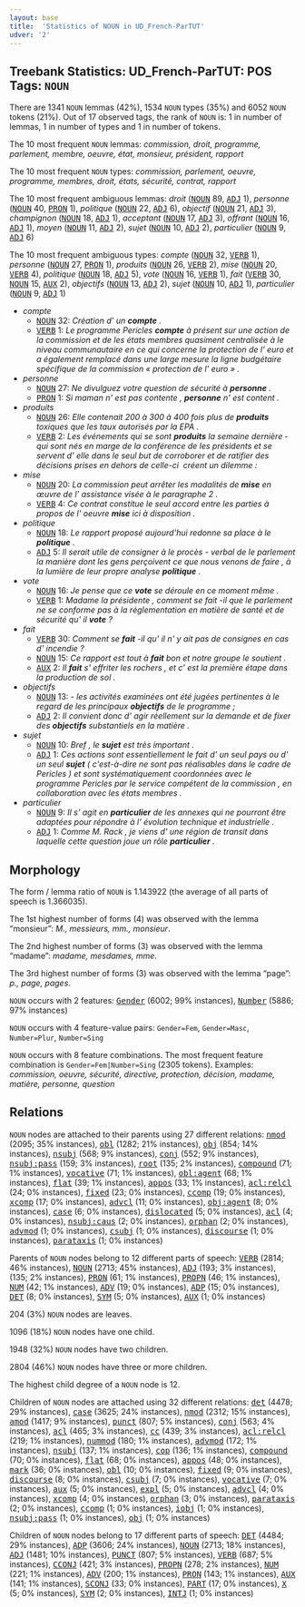 ```yaml
---
layout: base
title:  'Statistics of NOUN in UD_French-ParTUT'
udver: '2'
---
```


## Treebank Statistics: UD_French-ParTUT: POS Tags: `NOUN`

There are 1341 `NOUN` lemmas (42%), 1534 `NOUN` types (35%) and 6052 `NOUN` tokens (21%).
Out of 17 observed tags, the rank of `NOUN` is: 1 in number of lemmas, 1 in number of types and 1 in number of tokens.

The 10 most frequent `NOUN` lemmas: <em>commission, droit, programme, parlement, membre, oeuvre, état, monsieur, président, rapport</em>

The 10 most frequent `NOUN` types:  <em>commission, parlement, oeuvre, programme, membres, droit, états, sécurité, contrat, rapport</em>

The 10 most frequent ambiguous lemmas: <em>droit</em> (<tt><a href="fr_partut-pos-NOUN.html">NOUN</a></tt> 89, <tt><a href="fr_partut-pos-ADJ.html">ADJ</a></tt> 1), <em>personne</em> (<tt><a href="fr_partut-pos-NOUN.html">NOUN</a></tt> 40, <tt><a href="fr_partut-pos-PRON.html">PRON</a></tt> 1), <em>politique</em> (<tt><a href="fr_partut-pos-NOUN.html">NOUN</a></tt> 22, <tt><a href="fr_partut-pos-ADJ.html">ADJ</a></tt> 6), <em>objectif</em> (<tt><a href="fr_partut-pos-NOUN.html">NOUN</a></tt> 21, <tt><a href="fr_partut-pos-ADJ.html">ADJ</a></tt> 3), <em>champignon</em> (<tt><a href="fr_partut-pos-NOUN.html">NOUN</a></tt> 18, <tt><a href="fr_partut-pos-ADJ.html">ADJ</a></tt> 1), <em>acceptant</em> (<tt><a href="fr_partut-pos-NOUN.html">NOUN</a></tt> 17, <tt><a href="fr_partut-pos-ADJ.html">ADJ</a></tt> 3), <em>offrant</em> (<tt><a href="fr_partut-pos-NOUN.html">NOUN</a></tt> 16, <tt><a href="fr_partut-pos-ADJ.html">ADJ</a></tt> 1), <em>moyen</em> (<tt><a href="fr_partut-pos-NOUN.html">NOUN</a></tt> 11, <tt><a href="fr_partut-pos-ADJ.html">ADJ</a></tt> 2), <em>sujet</em> (<tt><a href="fr_partut-pos-NOUN.html">NOUN</a></tt> 10, <tt><a href="fr_partut-pos-ADJ.html">ADJ</a></tt> 2), <em>particulier</em> (<tt><a href="fr_partut-pos-NOUN.html">NOUN</a></tt> 9, <tt><a href="fr_partut-pos-ADJ.html">ADJ</a></tt> 6)

The 10 most frequent ambiguous types:  <em>compte</em> (<tt><a href="fr_partut-pos-NOUN.html">NOUN</a></tt> 32, <tt><a href="fr_partut-pos-VERB.html">VERB</a></tt> 1), <em>personne</em> (<tt><a href="fr_partut-pos-NOUN.html">NOUN</a></tt> 27, <tt><a href="fr_partut-pos-PRON.html">PRON</a></tt> 1), <em>produits</em> (<tt><a href="fr_partut-pos-NOUN.html">NOUN</a></tt> 26, <tt><a href="fr_partut-pos-VERB.html">VERB</a></tt> 2), <em>mise</em> (<tt><a href="fr_partut-pos-NOUN.html">NOUN</a></tt> 20, <tt><a href="fr_partut-pos-VERB.html">VERB</a></tt> 4), <em>politique</em> (<tt><a href="fr_partut-pos-NOUN.html">NOUN</a></tt> 18, <tt><a href="fr_partut-pos-ADJ.html">ADJ</a></tt> 5), <em>vote</em> (<tt><a href="fr_partut-pos-NOUN.html">NOUN</a></tt> 16, <tt><a href="fr_partut-pos-VERB.html">VERB</a></tt> 1), <em>fait</em> (<tt><a href="fr_partut-pos-VERB.html">VERB</a></tt> 30, <tt><a href="fr_partut-pos-NOUN.html">NOUN</a></tt> 15, <tt><a href="fr_partut-pos-AUX.html">AUX</a></tt> 2), <em>objectifs</em> (<tt><a href="fr_partut-pos-NOUN.html">NOUN</a></tt> 13, <tt><a href="fr_partut-pos-ADJ.html">ADJ</a></tt> 2), <em>sujet</em> (<tt><a href="fr_partut-pos-NOUN.html">NOUN</a></tt> 10, <tt><a href="fr_partut-pos-ADJ.html">ADJ</a></tt> 1), <em>particulier</em> (<tt><a href="fr_partut-pos-NOUN.html">NOUN</a></tt> 9, <tt><a href="fr_partut-pos-ADJ.html">ADJ</a></tt> 1)


* <em>compte</em>
  * <tt><a href="fr_partut-pos-NOUN.html">NOUN</a></tt> 32: <em>Création d' un <b>compte</b> .</em>
  * <tt><a href="fr_partut-pos-VERB.html">VERB</a></tt> 1: <em>Le programme Pericles <b>compte</b> à présent sur une action de la commission et de les états membres quasiment centralisée à le niveau communautaire en ce qui concerne la protection de l' euro et a également remplacé dans une large mesure la ligne budgétaire spécifique de la commission « protection de l' euro » .</em>
* <em>personne</em>
  * <tt><a href="fr_partut-pos-NOUN.html">NOUN</a></tt> 27: <em>Ne divulguez votre question de sécurité à <b>personne</b> .</em>
  * <tt><a href="fr_partut-pos-PRON.html">PRON</a></tt> 1: <em>Si maman n' est pas contente , <b>personne</b> n' est content .</em>
* <em>produits</em>
  * <tt><a href="fr_partut-pos-NOUN.html">NOUN</a></tt> 26: <em>Elle contenait 200 à 300 à 400 fois plus de <b>produits</b> toxiques que les taux autorisés par la EPA .</em>
  * <tt><a href="fr_partut-pos-VERB.html">VERB</a></tt> 2: <em>Les événements qui se sont <b>produits</b> la semaine dernière ­ qui sont nés en marge de la conférence de les présidents et se servent d' elle dans le seul but de corroborer et de ratifier des décisions prises en dehors de celle-ci ­ créent un dilemme :</em>
* <em>mise</em>
  * <tt><a href="fr_partut-pos-NOUN.html">NOUN</a></tt> 20: <em>La commission peut arrêter les modalités de <b>mise</b> en œuvre de l' assistance visée à le paragraphe 2 .</em>
  * <tt><a href="fr_partut-pos-VERB.html">VERB</a></tt> 4: <em>Ce contrat constitue le seul accord entre les parties à propos de l' oeuvre <b>mise</b> ici à disposition .</em>
* <em>politique</em>
  * <tt><a href="fr_partut-pos-NOUN.html">NOUN</a></tt> 18: <em>Le rapport proposé aujourd'hui redonne sa place à le <b>politique</b> .</em>
  * <tt><a href="fr_partut-pos-ADJ.html">ADJ</a></tt> 5: <em>Il serait utile de consigner à le procès - verbal de le parlement la manière dont les gens perçoivent ce que nous venons de faire , à la lumière de leur propre analyse <b>politique</b> .</em>
* <em>vote</em>
  * <tt><a href="fr_partut-pos-NOUN.html">NOUN</a></tt> 16: <em>Je pense que ce <b>vote</b> se déroule en ce moment même .</em>
  * <tt><a href="fr_partut-pos-VERB.html">VERB</a></tt> 1: <em>Madame la présidente , comment se fait -il que le parlement ne se conforme pas à la réglementation en matière de santé et de sécurité qu' il <b>vote</b> ?</em>
* <em>fait</em>
  * <tt><a href="fr_partut-pos-VERB.html">VERB</a></tt> 30: <em>Comment se <b>fait</b> -il qu' il n' y ait pas de consignes en cas d' incendie ?</em>
  * <tt><a href="fr_partut-pos-NOUN.html">NOUN</a></tt> 15: <em>Ce rapport est tout à <b>fait</b> bon et notre groupe le soutient .</em>
  * <tt><a href="fr_partut-pos-AUX.html">AUX</a></tt> 2: <em>Il <b>fait</b> s' effriter les rochers , et c' est la première étape dans la production de sol .</em>
* <em>objectifs</em>
  * <tt><a href="fr_partut-pos-NOUN.html">NOUN</a></tt> 13: <em>- les activités examinées ont été jugées pertinentes à le regard de les principaux <b>objectifs</b> de le programme ;</em>
  * <tt><a href="fr_partut-pos-ADJ.html">ADJ</a></tt> 2: <em>Il convient donc d' agir réellement sur la demande et de fixer des <b>objectifs</b> substantiels en la matière .</em>
* <em>sujet</em>
  * <tt><a href="fr_partut-pos-NOUN.html">NOUN</a></tt> 10: <em>Bref , le <b>sujet</b> est très important .</em>
  * <tt><a href="fr_partut-pos-ADJ.html">ADJ</a></tt> 1: <em>Ces actions sont essentiellement le fait d' un seul pays ou d' un seul <b>sujet</b> ( c'est-à-dire ne sont pas réalisables dans le cadre de Pericles ) et sont systématiquement coordonnées avec le programme Pericles par le service compétent de la commission , en collaboration avec les états membres .</em>
* <em>particulier</em>
  * <tt><a href="fr_partut-pos-NOUN.html">NOUN</a></tt> 9: <em>Il s' agit en <b>particulier</b> de les annexes qui ne pourront être adaptées pour répondre à l' évolution technique et industrielle .</em>
  * <tt><a href="fr_partut-pos-ADJ.html">ADJ</a></tt> 1: <em>Comme M. Rack , je viens d' une région de transit dans laquelle cette question joue un rôle <b>particulier</b> .</em>

## Morphology

The form / lemma ratio of `NOUN` is 1.143922 (the average of all parts of speech is 1.366035).

The 1st highest number of forms (4) was observed with the lemma “monsieur”: <em>M., messieurs, mm., monsieur</em>.

The 2nd highest number of forms (3) was observed with the lemma “madame”: <em>madame, mesdames, mme</em>.

The 3rd highest number of forms (3) was observed with the lemma “page”: <em>p., page, pages</em>.

`NOUN` occurs with 2 features: <tt><a href="fr_partut-feat-Gender.html">Gender</a></tt> (6002; 99% instances), <tt><a href="fr_partut-feat-Number.html">Number</a></tt> (5886; 97% instances)

`NOUN` occurs with 4 feature-value pairs: `Gender=Fem`, `Gender=Masc`, `Number=Plur`, `Number=Sing`

`NOUN` occurs with 8 feature combinations.
The most frequent feature combination is `Gender=Fem|Number=Sing` (2305 tokens).
Examples: <em>commission, oeuvre, sécurité, directive, protection, décision, madame, matière, personne, question</em>


## Relations

`NOUN` nodes are attached to their parents using 27 different relations: <tt><a href="fr_partut-dep-nmod.html">nmod</a></tt> (2095; 35% instances), <tt><a href="fr_partut-dep-obl.html">obl</a></tt> (1282; 21% instances), <tt><a href="fr_partut-dep-obj.html">obj</a></tt> (854; 14% instances), <tt><a href="fr_partut-dep-nsubj.html">nsubj</a></tt> (568; 9% instances), <tt><a href="fr_partut-dep-conj.html">conj</a></tt> (552; 9% instances), <tt><a href="fr_partut-dep-nsubj-pass.html">nsubj:pass</a></tt> (159; 3% instances), <tt><a href="fr_partut-dep-root.html">root</a></tt> (135; 2% instances), <tt><a href="fr_partut-dep-compound.html">compound</a></tt> (71; 1% instances), <tt><a href="fr_partut-dep-vocative.html">vocative</a></tt> (71; 1% instances), <tt><a href="fr_partut-dep-obl-agent.html">obl:agent</a></tt> (68; 1% instances), <tt><a href="fr_partut-dep-flat.html">flat</a></tt> (39; 1% instances), <tt><a href="fr_partut-dep-appos.html">appos</a></tt> (33; 1% instances), <tt><a href="fr_partut-dep-acl-relcl.html">acl:relcl</a></tt> (24; 0% instances), <tt><a href="fr_partut-dep-fixed.html">fixed</a></tt> (23; 0% instances), <tt><a href="fr_partut-dep-ccomp.html">ccomp</a></tt> (19; 0% instances), <tt><a href="fr_partut-dep-xcomp.html">xcomp</a></tt> (17; 0% instances), <tt><a href="fr_partut-dep-advcl.html">advcl</a></tt> (11; 0% instances), <tt><a href="fr_partut-dep-obj-agent.html">obj:agent</a></tt> (8; 0% instances), <tt><a href="fr_partut-dep-case.html">case</a></tt> (6; 0% instances), <tt><a href="fr_partut-dep-dislocated.html">dislocated</a></tt> (5; 0% instances), <tt><a href="fr_partut-dep-acl.html">acl</a></tt> (4; 0% instances), <tt><a href="fr_partut-dep-nsubj-caus.html">nsubj:caus</a></tt> (2; 0% instances), <tt><a href="fr_partut-dep-orphan.html">orphan</a></tt> (2; 0% instances), <tt><a href="fr_partut-dep-advmod.html">advmod</a></tt> (1; 0% instances), <tt><a href="fr_partut-dep-csubj.html">csubj</a></tt> (1; 0% instances), <tt><a href="fr_partut-dep-discourse.html">discourse</a></tt> (1; 0% instances), <tt><a href="fr_partut-dep-parataxis.html">parataxis</a></tt> (1; 0% instances)

Parents of `NOUN` nodes belong to 12 different parts of speech: <tt><a href="fr_partut-pos-VERB.html">VERB</a></tt> (2814; 46% instances), <tt><a href="fr_partut-pos-NOUN.html">NOUN</a></tt> (2713; 45% instances), <tt><a href="fr_partut-pos-ADJ.html">ADJ</a></tt> (193; 3% instances),  (135; 2% instances), <tt><a href="fr_partut-pos-PRON.html">PRON</a></tt> (61; 1% instances), <tt><a href="fr_partut-pos-PROPN.html">PROPN</a></tt> (46; 1% instances), <tt><a href="fr_partut-pos-NUM.html">NUM</a></tt> (42; 1% instances), <tt><a href="fr_partut-pos-ADV.html">ADV</a></tt> (19; 0% instances), <tt><a href="fr_partut-pos-ADP.html">ADP</a></tt> (15; 0% instances), <tt><a href="fr_partut-pos-DET.html">DET</a></tt> (8; 0% instances), <tt><a href="fr_partut-pos-SYM.html">SYM</a></tt> (5; 0% instances), <tt><a href="fr_partut-pos-AUX.html">AUX</a></tt> (1; 0% instances)

204 (3%) `NOUN` nodes are leaves.

1096 (18%) `NOUN` nodes have one child.

1948 (32%) `NOUN` nodes have two children.

2804 (46%) `NOUN` nodes have three or more children.

The highest child degree of a `NOUN` node is 12.

Children of `NOUN` nodes are attached using 32 different relations: <tt><a href="fr_partut-dep-det.html">det</a></tt> (4478; 29% instances), <tt><a href="fr_partut-dep-case.html">case</a></tt> (3625; 24% instances), <tt><a href="fr_partut-dep-nmod.html">nmod</a></tt> (2312; 15% instances), <tt><a href="fr_partut-dep-amod.html">amod</a></tt> (1417; 9% instances), <tt><a href="fr_partut-dep-punct.html">punct</a></tt> (807; 5% instances), <tt><a href="fr_partut-dep-conj.html">conj</a></tt> (563; 4% instances), <tt><a href="fr_partut-dep-acl.html">acl</a></tt> (465; 3% instances), <tt><a href="fr_partut-dep-cc.html">cc</a></tt> (439; 3% instances), <tt><a href="fr_partut-dep-acl-relcl.html">acl:relcl</a></tt> (219; 1% instances), <tt><a href="fr_partut-dep-nummod.html">nummod</a></tt> (180; 1% instances), <tt><a href="fr_partut-dep-advmod.html">advmod</a></tt> (172; 1% instances), <tt><a href="fr_partut-dep-nsubj.html">nsubj</a></tt> (137; 1% instances), <tt><a href="fr_partut-dep-cop.html">cop</a></tt> (136; 1% instances), <tt><a href="fr_partut-dep-compound.html">compound</a></tt> (70; 0% instances), <tt><a href="fr_partut-dep-flat.html">flat</a></tt> (68; 0% instances), <tt><a href="fr_partut-dep-appos.html">appos</a></tt> (48; 0% instances), <tt><a href="fr_partut-dep-mark.html">mark</a></tt> (36; 0% instances), <tt><a href="fr_partut-dep-obl.html">obl</a></tt> (10; 0% instances), <tt><a href="fr_partut-dep-fixed.html">fixed</a></tt> (9; 0% instances), <tt><a href="fr_partut-dep-discourse.html">discourse</a></tt> (8; 0% instances), <tt><a href="fr_partut-dep-csubj.html">csubj</a></tt> (7; 0% instances), <tt><a href="fr_partut-dep-vocative.html">vocative</a></tt> (7; 0% instances), <tt><a href="fr_partut-dep-aux.html">aux</a></tt> (5; 0% instances), <tt><a href="fr_partut-dep-expl.html">expl</a></tt> (5; 0% instances), <tt><a href="fr_partut-dep-advcl.html">advcl</a></tt> (4; 0% instances), <tt><a href="fr_partut-dep-xcomp.html">xcomp</a></tt> (4; 0% instances), <tt><a href="fr_partut-dep-orphan.html">orphan</a></tt> (3; 0% instances), <tt><a href="fr_partut-dep-parataxis.html">parataxis</a></tt> (2; 0% instances), <tt><a href="fr_partut-dep-ccomp.html">ccomp</a></tt> (1; 0% instances), <tt><a href="fr_partut-dep-iobj.html">iobj</a></tt> (1; 0% instances), <tt><a href="fr_partut-dep-nsubj-pass.html">nsubj:pass</a></tt> (1; 0% instances), <tt><a href="fr_partut-dep-obj.html">obj</a></tt> (1; 0% instances)

Children of `NOUN` nodes belong to 17 different parts of speech: <tt><a href="fr_partut-pos-DET.html">DET</a></tt> (4484; 29% instances), <tt><a href="fr_partut-pos-ADP.html">ADP</a></tt> (3606; 24% instances), <tt><a href="fr_partut-pos-NOUN.html">NOUN</a></tt> (2713; 18% instances), <tt><a href="fr_partut-pos-ADJ.html">ADJ</a></tt> (1481; 10% instances), <tt><a href="fr_partut-pos-PUNCT.html">PUNCT</a></tt> (807; 5% instances), <tt><a href="fr_partut-pos-VERB.html">VERB</a></tt> (687; 5% instances), <tt><a href="fr_partut-pos-CCONJ.html">CCONJ</a></tt> (421; 3% instances), <tt><a href="fr_partut-pos-PROPN.html">PROPN</a></tt> (278; 2% instances), <tt><a href="fr_partut-pos-NUM.html">NUM</a></tt> (221; 1% instances), <tt><a href="fr_partut-pos-ADV.html">ADV</a></tt> (200; 1% instances), <tt><a href="fr_partut-pos-PRON.html">PRON</a></tt> (143; 1% instances), <tt><a href="fr_partut-pos-AUX.html">AUX</a></tt> (141; 1% instances), <tt><a href="fr_partut-pos-SCONJ.html">SCONJ</a></tt> (33; 0% instances), <tt><a href="fr_partut-pos-PART.html">PART</a></tt> (17; 0% instances), <tt><a href="fr_partut-pos-X.html">X</a></tt> (5; 0% instances), <tt><a href="fr_partut-pos-SYM.html">SYM</a></tt> (2; 0% instances), <tt><a href="fr_partut-pos-INTJ.html">INTJ</a></tt> (1; 0% instances)

